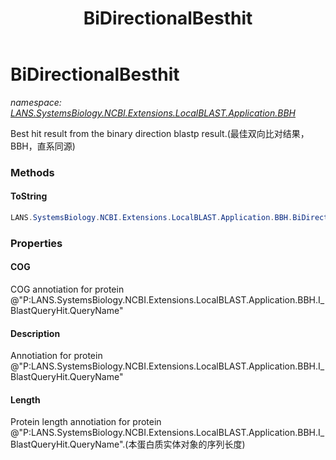 ﻿---
title: BiDirectionalBesthit
---

# BiDirectionalBesthit
_namespace: [LANS.SystemsBiology.NCBI.Extensions.LocalBLAST.Application.BBH](N-LANS.SystemsBiology.NCBI.Extensions.LocalBLAST.Application.BBH.html)_

Best hit result from the binary direction blastp result.(最佳双向比对结果，BBH，直系同源)



### Methods

#### ToString
```csharp
LANS.SystemsBiology.NCBI.Extensions.LocalBLAST.Application.BBH.BiDirectionalBesthit.ToString
```



### Properties

#### COG
COG annotiation for protein @"P:LANS.SystemsBiology.NCBI.Extensions.LocalBLAST.Application.BBH.I_BlastQueryHit.QueryName"
#### Description
Annotiation for protein @"P:LANS.SystemsBiology.NCBI.Extensions.LocalBLAST.Application.BBH.I_BlastQueryHit.QueryName"
#### Length
Protein length annotiation for protein @"P:LANS.SystemsBiology.NCBI.Extensions.LocalBLAST.Application.BBH.I_BlastQueryHit.QueryName".(本蛋白质实体对象的序列长度)
